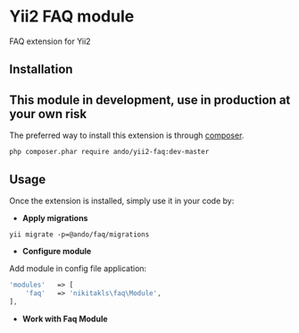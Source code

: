 Yii2 FAQ module
===============
FAQ extension for Yii2

Installation
------------
This module in development, use in production at your own risk
------------

The preferred way to install this extension is through [composer](http://getcomposer.org/download/).

```
php composer.phar require ando/yii2-faq:dev-master
```

Usage
-----

Once the extension is installed, simply use it in your code by:


- **Apply migrations**
```
yii migrate -p=@ando/faq/migrations
```

- **Configure module**

Add module in config file application:

```php
'modules'   => [
    'faq'   => 'nikitakls\faq\Module',
],
```

- **Work with Faq Module**


